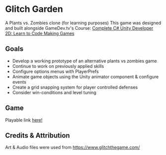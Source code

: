 # Glitch Garden
A Plants vs. Zombies clone (for learning purposes)
This game was designed and built alongside GameDev.tv's Course: [Complete C# Unity Developer 2D: Learn to Code Making Games](https://www.gamedev.tv/p/complete-unity-developer-2d)

## Goals

* Develop a working prototype of an alternative plants vs zombies game
* Continue to work on previously applied skills
* Configure options menus with PlayerPrefs
* Animate game objects using the Unity animator component & configure events
* Create a grid snapping system for player controlled defenses
* Consider win-conditions and level tuning

## Game

Playable link [here!](https://simmer.io/@Tenlaael/tens-glitch-garden)

## Credits & Attribution

Art & Audio files were used from https://www.glitchthegame.com/
